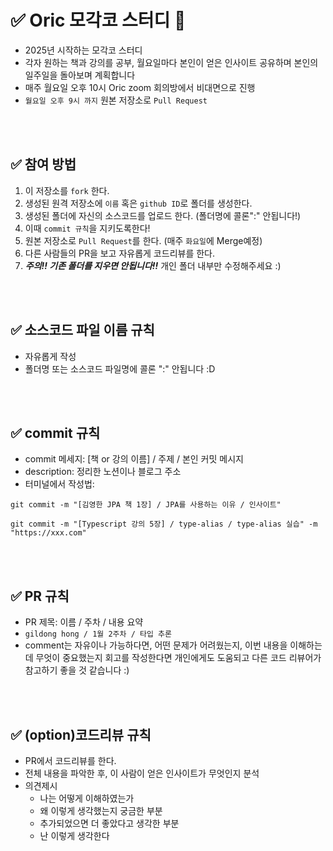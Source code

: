# ✅ Oric 모각코 스터디 📝
- 2025년 시작하는 모각코 스터디
- 각자 원하는 책과 강의를 공부, 월요일마다 본인이 얻은 인사이트 공유하며 본인의 일주일을 돌아보며 계획합니다 
- 매주 월요일 오후 10시 Oric zoom 회의방에서 비대면으로 진행
- `월요일 오후 9시 까지` 원본 저장소로 `Pull Request`

<br />
<br />

## ✅ 참여 방법
1. 이 저장소를 `fork` 한다.
2. 생성된 원격 저장소에 `이름` 혹은 `github ID`로 폴더를 생성한다.
3. 생성된 폴더에 자신의 소스코드를 업로드 한다. (폴더명에 콜론":" 안됩니다!)
4. 이때 `commit 규칙`을 지키도록한다!
5. 원본 저장소로 `Pull Request`를 한다. (매주 `화요일`에 Merge예정)
6. 다른 사람들의 PR을 보고 자유롭게 코드리뷰를 한다.
7. ***주의!! 기존 폴더를 지우면 안됩니다!!*** 개인 폴더 내부만 수정해주세요 :)

<br />
<br />

## ✅ 소스코드 파일 이름 규칙
- 자유롭게 작성
- 폴더명 또는 소스코드 파일명에 콜론 ":" 안됩니다 :D

<br />
<br />

## ✅ commit 규칙
- commit 메세지: [책 or 강의 이름] / 주제 / 본인 커밋 메시지
- description: 정리한 노션이나 블로그 주소
- 터미널에서 작성법:
```
git commit -m "[김영한 JPA 책 1장] / JPA를 사용하는 이유 / 인사이트"

git commit -m "[Typescript 강의 5장] / type-alias / type-alias 실습" -m "https://xxx.com"
```
<br />
<br />

## ✅ PR 규칙
- PR 제목: 이름 / 주차 / 내용 요약
-  ```gildong hong / 1월 2주차 / 타입 추론 ```
-  comment는 자유이나 가능하다면, 어떤 문제가 어려웠는지, 이번 내용을 이해하는데 무엇이 중요했는지 회고를 작성한다면 개인에게도 도움되고 다른 코드 리뷰어가 참고하기 좋을 것 같습니다 :)


<br />
<br />

## ✅ (option)코드리뷰 규칙
- PR에서 코드리뷰를 한다.
- 전체 내용을 파악한 후, 이 사람이 얻은 인사이트가 무엇인지 분석
- 의견제시
    -   나는 어떻게 이해하였는가
    -   왜 이렇게 생각했는지 궁금한 부분
    -   추가되었으면 더 좋았다고 생각한 부분
    -   난 이렇게 생각한다

